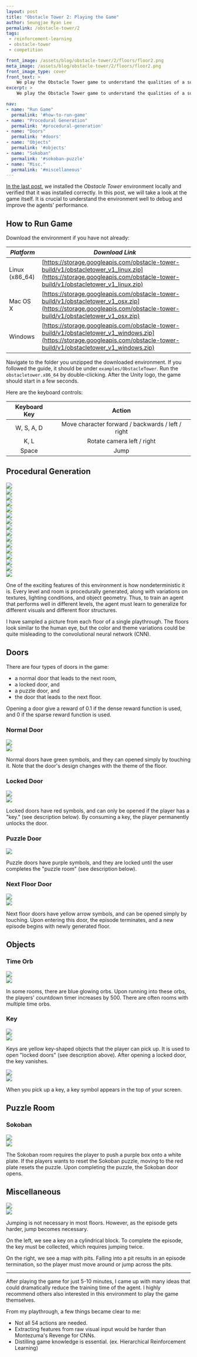 ```yaml
---
layout: post
title: "Obstacle Tower 2: Playing the Game"
author: Seungjae Ryan Lee
permalink: /obstacle-tower/2
tags:
 - reinforcement-learning
 - obstacle-tower
 - competition

front_image: /assets/blog/obstacle-tower/2/floors/floor2.png
meta_image: /assets/blog/obstacle-tower/2/floors/floor2.png
front_image_type: cover
front_text: >
    We play the Obstacle Tower game to understand the qualities of a successful agent.
excerpt: >
    We play the Obstacle Tower game to understand the qualities of a successful agent.

nav:
- name: "Run Game"
  permalink: '#how-to-run-game'
- name: "Procedural Generation"
  permalink: '#procedural-generation'
- name: "Doors"
  permalink: '#doors'
- name: "Objects"
  permalink: '#objects'
- name: "Sokoban"
  permalink: '#sokoban-puzzle'
- name: "Misc."
  permalink: '#miscellaneous'
---
```


[In the last post](/obstacle-tower/1), we installed the *Obstacle Tower* environment locally and verified that it was installed correctly. In this post, we will take a look at the game itself. It is crucial to understand the environment well to debug and improve the agents' performance.

## How to Run Game

Download the environment if you have not already:

| *Platform*     | *Download Link*                                                                     |
| --- | --- |
| Linux (x86_64) | [https://storage.googleapis.com/obstacle-tower-build/v1/obstacletower_v1_linux.zip](https://storage.googleapis.com/obstacle-tower-build/v1/obstacletower_v1_linux.zip)   |
| Mac OS X       | [https://storage.googleapis.com/obstacle-tower-build/v1/obstacletower_v1_osx.zip](https://storage.googleapis.com/obstacle-tower-build/v1/obstacletower_v1_osx.zip)     |
| Windows        | [https://storage.googleapis.com/obstacle-tower-build/v1/obstacletower_v1_windows.zip](https://storage.googleapis.com/obstacle-tower-build/v1/obstacletower_v1_windows.zip) |

Navigate to the folder you unzipped the downloaded environment. If you followed the guide, it should be under `examples/ObstacleTower`. Run the `obstacletower.x86_64` by double-clicking. After the Unity logo, the game should start in a few seconds.

Here are the keyboard controls:

| **Keyboard Key** | **Action**                                        |
|:----------------:|:-------------------------------------------------:|
| W, S, A, D       | Move character forward / backwards / left / right |
| K, L             | Rotate camera left / right                        |
| Space            | Jump                                              |

## Procedural Generation

<div class="mdl-grid">
  <div class="mdl-layout-spacer"></div>
  <div class="mdl-cell mdl-cell--3-col mdl-cell--3-col-desktop mdl-cell--2-col-tablet mdl-cell--12-col-phone">
    <img src="{{absolute_url}}/assets/blog/obstacle-tower/2/floors/floor0.png">
  </div>
  <div class="mdl-cell mdl-cell--3-col mdl-cell--3-col-desktop mdl-cell--2-col-tablet mdl-cell--12-col-phone mdl-cell--hide-phone">
    <img src="{{absolute_url}}/assets/blog/obstacle-tower/2/floors/floor1.png">
  </div>
  <div class="mdl-cell mdl-cell--3-col mdl-cell--3-col-desktop mdl-cell--2-col-tablet mdl-cell--12-col-phone mdl-cell--hide-phone">
    <img src="{{absolute_url}}/assets/blog/obstacle-tower/2/floors/floor2.png">
  </div>
  <div class="mdl-cell mdl-cell--3-col mdl-cell--3-col-desktop mdl-cell--2-col-tablet mdl-cell--12-col-phone mdl-cell--hide-phone">
    <img src="{{absolute_url}}/assets/blog/obstacle-tower/2/floors/floor3.png">
  </div>
  <div class="mdl-layout-spacer"></div>
</div>

<div class="mdl-grid">
  <div class="mdl-layout-spacer"></div>
  <div class="mdl-cell mdl-cell--3-col mdl-cell--3-col-desktop mdl-cell--2-col-tablet mdl-cell--12-col-phone">
    <img src="{{absolute_url}}/assets/blog/obstacle-tower/2/floors/floor4.png">
  </div>
  <div class="mdl-cell mdl-cell--3-col mdl-cell--3-col-desktop mdl-cell--2-col-tablet mdl-cell--12-col-phone mdl-cell--hide-phone">
    <img src="{{absolute_url}}/assets/blog/obstacle-tower/2/floors/floor5.png">
  </div>
  <div class="mdl-cell mdl-cell--3-col mdl-cell--3-col-desktop mdl-cell--2-col-tablet mdl-cell--12-col-phone mdl-cell--hide-phone">
    <img src="{{absolute_url}}/assets/blog/obstacle-tower/2/floors/floor6.png">
  </div>
  <div class="mdl-cell mdl-cell--3-col mdl-cell--3-col-desktop mdl-cell--2-col-tablet mdl-cell--12-col-phone mdl-cell--hide-phone">
    <img src="{{absolute_url}}/assets/blog/obstacle-tower/2/floors/floor7.png">
  </div>
  <div class="mdl-layout-spacer"></div>
</div>

<div class="mdl-grid">
  <div class="mdl-layout-spacer"></div>
  <div class="mdl-cell mdl-cell--3-col mdl-cell--3-col-desktop mdl-cell--2-col-tablet mdl-cell--12-col-phone">
    <img src="{{absolute_url}}/assets/blog/obstacle-tower/2/floors/floor8.png">
  </div>
  <div class="mdl-cell mdl-cell--3-col mdl-cell--3-col-desktop mdl-cell--2-col-tablet mdl-cell--12-col-phone mdl-cell--hide-phone">
    <img src="{{absolute_url}}/assets/blog/obstacle-tower/2/floors/floor9.png">
  </div>
  <div class="mdl-cell mdl-cell--3-col mdl-cell--3-col-desktop mdl-cell--2-col-tablet mdl-cell--12-col-phone mdl-cell--hide-phone">
    <img src="{{absolute_url}}/assets/blog/obstacle-tower/2/floors/floor10.png">
  </div>
  <div class="mdl-cell mdl-cell--3-col mdl-cell--3-col-desktop mdl-cell--2-col-tablet mdl-cell--12-col-phone mdl-cell--hide-phone">
    <img src="{{absolute_url}}/assets/blog/obstacle-tower/2/floors/floor11.png">
  </div>
  <div class="mdl-layout-spacer"></div>
</div>

<div class="mdl-grid">
  <div class="mdl-layout-spacer"></div>
  <div class="mdl-cell mdl-cell--3-col mdl-cell--3-col-desktop mdl-cell--2-col-tablet mdl-cell--12-col-phone">
    <img src="{{absolute_url}}/assets/blog/obstacle-tower/2/floors/floor12.png">
  </div>
  <div class="mdl-cell mdl-cell--3-col mdl-cell--3-col-desktop mdl-cell--2-col-tablet mdl-cell--12-col-phone mdl-cell--hide-phone">
    <img src="{{absolute_url}}/assets/blog/obstacle-tower/2/floors/floor13.png">
  </div>
  <div class="mdl-cell mdl-cell--3-col mdl-cell--3-col-desktop mdl-cell--2-col-tablet mdl-cell--12-col-phone mdl-cell--hide-phone">
    <img src="{{absolute_url}}/assets/blog/obstacle-tower/2/floors/floor14.png">
  </div>
  <div class="mdl-cell mdl-cell--3-col mdl-cell--3-col-desktop mdl-cell--2-col-tablet mdl-cell--12-col-phone mdl-cell--hide-phone">
    <img src="{{absolute_url}}/assets/blog/obstacle-tower/2/floors/floor15.png">
  </div>
  <div class="mdl-layout-spacer"></div>
</div>

One of the exciting features of this environment is how nondeterministic it is. Every level and room is procedurally generated, along with variations on textures, lighting conditions, and object geometry. Thus, to train an agent that performs well in different levels, the agent must learn to generalize for different visuals and different floor structures.

I have sampled a picture from each floor of a single playthrough. The floors look similar to the human eye, but the color and theme variations could be quite misleading to the convolutional neural network (CNN).

## Doors

There are four types of doors in the game:

- a normal door that leads to the next room,
- a locked door, and
- a puzzle door, and
- the door that leads to the next floor.

Opening a door give a reward of 0.1 if the dense reward function is used, and 0 if the sparse reward function is used.

### Normal Door

<div class="mdl-grid">
  <div class="mdl-layout-spacer"></div>
  <div class="mdl-cell mdl-cell--6-col mdl-cell--6-col-desktop mdl-cell--4-col-tablet mdl-cell--12-col-phone">
    <img src="{{absolute_url}}/assets/blog/obstacle-tower/2/doors/green_door_1.png">
  </div>
  <div class="mdl-cell mdl-cell--6-col mdl-cell--6-col-desktop mdl-cell--4-col-tablet mdl-cell--12-col-phone mdl-cell--hide-phone">
    <img src="{{absolute_url}}/assets/blog/obstacle-tower/2/doors/green_door_2.png">
  </div>
  <div class="mdl-layout-spacer"></div>
</div>

Normal doors have green symbols, and they can opened simply by touching it. Note that the door's design changes with the theme of the floor.

### Locked Door

<div class="mdl-grid">
  <div class="mdl-layout-spacer"></div>
  <div class="mdl-cell mdl-cell--6-col mdl-cell--6-col-desktop mdl-cell--4-col-tablet mdl-cell--12-col-phone">
    <img src="{{absolute_url}}/assets/blog/obstacle-tower/2/doors/locked_door_1.png">
  </div>
  <div class="mdl-cell mdl-cell--6-col mdl-cell--6-col-desktop mdl-cell--4-col-tablet mdl-cell--12-col-phone mdl-cell--hide-phone">
    <img src="{{absolute_url}}/assets/blog/obstacle-tower/2/doors/locked_door_2.png">
  </div>
  <div class="mdl-layout-spacer"></div>
</div>

Locked doors have red symbols, and can only be opened if the player has a "key." (see description below). By consuming a key, the player permanently unlocks the door.

### Puzzle Door

<div class="mdl-grid">
  <div class="mdl-layout-spacer"></div>
  <div class="mdl-cell mdl-cell--6-col mdl-cell--6-col-desktop mdl-cell--4-col-tablet mdl-cell--12-col-phone mdl-cell--hide-phone">
    <img src="{{absolute_url}}/assets/blog/obstacle-tower/2/objects/sokoban_2.png">
  </div>
  <div class="mdl-layout-spacer"></div>
</div>

Puzzle doors have purple symbols, and they are locked until the user completes the "puzzle room" (see description below).

### Next Floor Door

<div class="mdl-grid">
  <div class="mdl-layout-spacer"></div>
  <div class="mdl-cell mdl-cell--6-col mdl-cell--6-col-desktop mdl-cell--4-col-tablet mdl-cell--12-col-phone">
    <img src="{{absolute_url}}/assets/blog/obstacle-tower/2/doors/yellow_door_1.png">
  </div>
  <div class="mdl-cell mdl-cell--6-col mdl-cell--6-col-desktop mdl-cell--4-col-tablet mdl-cell--12-col-phone mdl-cell--hide-phone">
    <img src="{{absolute_url}}/assets/blog/obstacle-tower/2/doors/yellow_door_2.png">
  </div>
  <div class="mdl-layout-spacer"></div>
</div>

Next floor doors have yellow arrow symbols, and can be opened simply by touching. Upon entering this door, the episode terminates, and a new episode begins with newly generated floor.



## Objects

### Time Orb

<div class="mdl-grid">
  <div class="mdl-layout-spacer"></div>
  <div class="mdl-cell mdl-cell--6-col mdl-cell--6-col-desktop mdl-cell--4-col-tablet mdl-cell--12-col-phone">
    <img src="{{absolute_url}}/assets/blog/obstacle-tower/2/objects/time_orb_1.png">
  </div>
  <div class="mdl-cell mdl-cell--6-col mdl-cell--6-col-desktop mdl-cell--4-col-tablet mdl-cell--12-col-phone mdl-cell--hide-phone">
    <img src="{{absolute_url}}/assets/blog/obstacle-tower/2/objects/time_orb_1.png">
  </div>
  <div class="mdl-layout-spacer"></div>
</div>

In some rooms, there are blue glowing orbs. Upon running into these orbs, the players' countdown timer increases by 500. There are often rooms with multiple time orbs.

### Key

<div class="mdl-grid">
  <div class="mdl-layout-spacer"></div>
  <div class="mdl-cell mdl-cell--6-col mdl-cell--6-col-desktop mdl-cell--4-col-tablet mdl-cell--12-col-phone">
    <img src="{{absolute_url}}/assets/blog/obstacle-tower/2/objects/key_1.png">
  </div>
  <div class="mdl-cell mdl-cell--6-col mdl-cell--6-col-desktop mdl-cell--4-col-tablet mdl-cell--12-col-phone mdl-cell--hide-phone">
    <img src="{{absolute_url}}/assets/blog/obstacle-tower/2/objects/key_2.png">
  </div>
  <div class="mdl-layout-spacer"></div>
</div>

Keys are yellow key-shaped objects that the player can pick up. It is used to open "locked doors" (see description above). After opening a locked door, the key vanishes.

<div class="mdl-grid">
  <div class="mdl-layout-spacer"></div>
  <div class="mdl-cell mdl-cell--6-col mdl-cell--6-col-desktop mdl-cell--4-col-tablet mdl-cell--12-col-phone">
    <img src="{{absolute_url}}/assets/blog/obstacle-tower/2/objects/got_key_1.png">
  </div>
  <div class="mdl-cell mdl-cell--6-col mdl-cell--6-col-desktop mdl-cell--4-col-tablet mdl-cell--12-col-phone mdl-cell--hide-phone">
    <img src="{{absolute_url}}/assets/blog/obstacle-tower/2/objects/got_key_2.png">
  </div>
  <div class="mdl-layout-spacer"></div>
</div>

When you pick up a key, a key symbol appears in the top of your screen.


## Puzzle Room

### Sokoban 

<div class="mdl-grid">
  <div class="mdl-layout-spacer"></div>
  <div class="mdl-cell mdl-cell--6-col mdl-cell--6-col-desktop mdl-cell--4-col-tablet mdl-cell--12-col-phone">
    <img src="{{absolute_url}}/assets/blog/obstacle-tower/2/objects/sokoban_1.png">
  </div>
  <div class="mdl-cell mdl-cell--6-col mdl-cell--6-col-desktop mdl-cell--4-col-tablet mdl-cell--12-col-phone mdl-cell--hide-phone">
    <img src="{{absolute_url}}/assets/blog/obstacle-tower/2/objects/sokoban_2.png">
  </div>
  <div class="mdl-layout-spacer"></div>
</div>

The Sokoban room requires the player to push a purple box onto a white plate. If the players wants to reset the Sokoban puzzle, moving to the red plate resets the puzzle. Upon completing the puzzle, the Sokoban door opens.

## Miscellaneous

<div class="mdl-grid">
  <div class="mdl-layout-spacer"></div>
  <div class="mdl-cell mdl-cell--6-col mdl-cell--6-col-desktop mdl-cell--4-col-tablet mdl-cell--12-col-phone">
    <img src="{{absolute_url}}/assets/blog/obstacle-tower/2/objects/need_jump_1.png">
  </div>
  <div class="mdl-cell mdl-cell--6-col mdl-cell--6-col-desktop mdl-cell--4-col-tablet mdl-cell--12-col-phone mdl-cell--hide-phone">
    <img src="{{absolute_url}}/assets/blog/obstacle-tower/2/objects/need_jump_2.png">
  </div>
  <div class="mdl-layout-spacer"></div>
</div>

Jumping is not necessary in most floors. However, as the episode gets harder, jump becomes necessary.

On the left, we see a key on a cylindrical block. To complete the episode, the key must be collected, which requires jumping twice.

On the right, we see a map with pits. Falling into a pit results in an episode termination, so the player must move around or jump across the pits.

---

After playing the game for just 5-10 minutes, I came up with many ideas that could dramatically reduce the training time of the agent. I highly recommend others also interested in this environment to play the game themselves.

From my playthrough, a few things became clear to me:

- Not all 54 actions are needed.
- Extracting features from raw visual input would be harder than Montezuma's Revenge for CNNs.
- Distilling game knowledge is essential. (ex. Hierarchical Reinforcement Learning)
